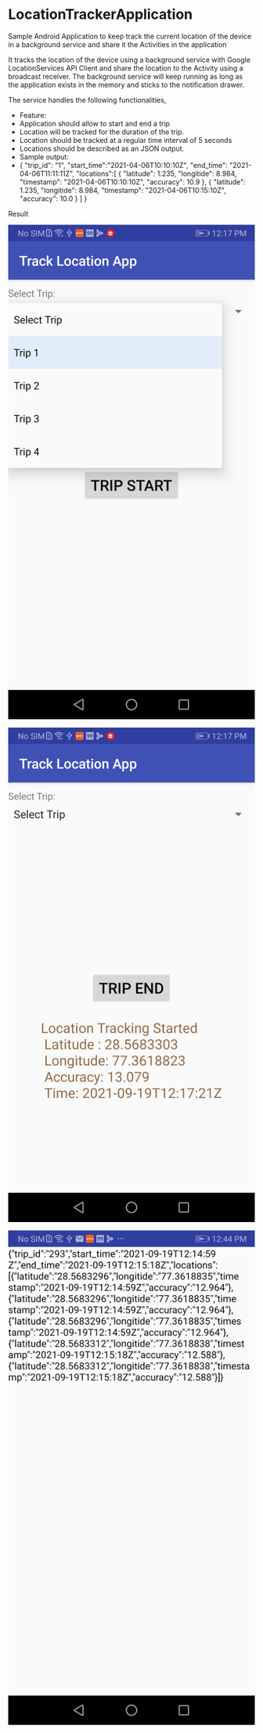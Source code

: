 # LocationTrackerApplication
Sample Android Application to keep track the current location of the device in a background service and share it the Activities in the application

It tracks the location of the device using a background service with Google LocationServices API Client and share the location to the Activity using a broadcast receiver. The background service will keep running as long as the application exists in the memory and sticks to the notification drawer. 

The service handles the following functionalities, 

<ul>
<li>Feature:</li>
<li>Application should allow to start and end a trip</li>
<li>Location will be tracked for the duration of the trip.</li>
<li>Location should be tracked at a regular time interval of 5 seconds</li>
<li>Locations should be described as an JSON output.</li>

<li>Sample output:</li>
<li>{
"trip_id": "1",
"start_time":"2021-04-06T10:10:10Z",
"end_time": "2021-04-06T11:11:11Z",
"locations":[
{
"latitude": 1.235,
"longitide": 8.984,
"timestamp": "2021-04-06T10:10:10Z",
"accuracy": 10.9
},
{
"latitude": 1.235,
"longitide": 8.984,
"timestamp": "2021-04-06T10:15:10Z",
"accuracy": 10.0
}
]
}
</li>
</ul>

Result

![track_location_device_devdeeds](https://raw.githubusercontent.com/gautamlook/LocationTracker/main/device-2021-09-19-121719.png)

![track_location_device_devdeeds](https://raw.githubusercontent.com/gautamlook/LocationTracker/main/device-2021-09-19-121742.png)

![track_location_device_devdeeds](https://raw.githubusercontent.com/gautamlook/LocationTracker/main/device-2021-09-19-124427.png)
